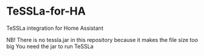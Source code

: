 # TeSSLa-for-HA
TeSSLa integration for Home Assistant

NB! There is no tessla.jar in this repository because it makes the file size too big
You need the jar to run TeSSLa
